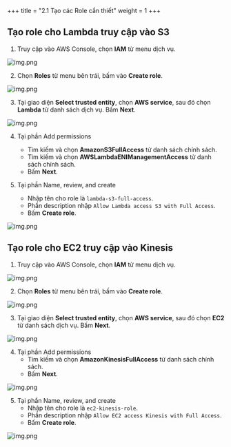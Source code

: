 +++
title = "2.1 Tạo các Role cần thiết"
weight = 1
+++

## Tạo role cho Lambda truy cập vào S3
1. Truy cập vào AWS Console, chọn **IAM** từ menu dịch vụ.

![img.png](/images/preparation/iam-1.png)

2. Chọn **Roles** từ menu bên trái, bấm vào **Create role**.

![img.png](/images/preparation/iam-2.png)

3. Tại giao diện **Select trusted entity**, chọn **AWS service**, sau đó chọn **Lambda** từ danh sách dịch vụ. Bấm **Next**.

![img.png](/images/preparation/iam-3.png)

4. Tại phần Add permissions
    - Tìm kiếm và chọn **AmazonS3FullAccess** từ danh sách chính sách.
    - Tìm kiếm và chọn **AWSLambdaENIManagementAccess** từ danh sách chính sách.
    - Bấm **Next**.


5. Tại phần Name, review, and create
   - Nhập tên cho role là `lambda-s3-full-access`.
   - Phần description nhập `Allow Lambda access S3 with Full Access`.
   - Bấm **Create role**.

![img.png](/images/preparation/iam-5.png)

## Tạo role cho EC2 truy cập vào Kinesis
1. Truy cập vào AWS Console, chọn **IAM** từ menu dịch vụ.

![img.png](/images/preparation/iam-1.png)

2. Chọn **Roles** từ menu bên trái, bấm vào **Create role**.

![img.png](/images/preparation/iam-2.png)

3. Tại giao diện **Select trusted entity**, chọn **AWS service**, sau đó chọn **EC2** từ danh sách dịch vụ. Bấm **Next**.

![img.png](/images/preparation/iam-6.png)

4. Tại phần Add permissions
    - Tìm kiếm và chọn **AmazonKinesisFullAccess** từ danh sách chính sách.
    - Bấm **Next**.

![img.png](/images/preparation/iam-7.png)

5. Tại phần Name, review, and create
   - Nhập tên cho role là `ec2-kinesis-role`.
   - Phần description nhập `Allow EC2 access Kinesis with Full Access`.
   - Bấm **Create role**.

![img.png](/images/preparation/iam-8.png)